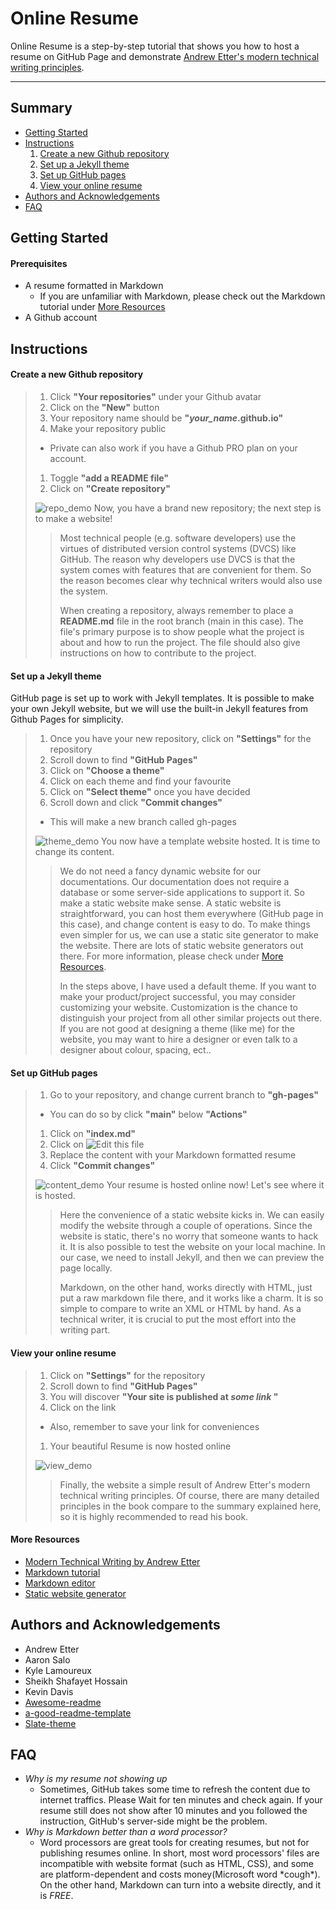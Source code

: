 # Online Resume

Online Resume is a step-by-step tutorial that shows you how to host a resume on GitHub Page and demonstrate [Andrew Etter's modern technical writing principles](https://www.amazon.ca/Modern-Technical-Writing-Introduction-Documentation-ebook/dp/B01A2QL9SS).
****
## Summary
  - [Getting Started](#Getting-Started)
  - [Instructions](#Instructions)  
    1. [Create a new Github repository](#Create-a-new-Github-repository)
    1. [Set up a Jekyll theme](#Set-up-a-Jekyll-theme)
    1. [Set up GitHub pages](#Set-up-GitHub-pages)
    1. [View your online resume](#View-your-online-resume)
  - [Authors and Acknowledgements](#Authors-and-Acknowledgements)
  - [FAQ](#FAQ)

## Getting Started
#### Prerequisites
  - A resume formatted in Markdown  
    - If you are unfamiliar with Markdown, please check out the Markdown tutorial under [More Resources](#More-Resources)
  - A Github account  

## Instructions
####  Create a new Github repository
>1. Click **"Your repositories"** under your Github avatar
>1. Click on the **"New"** button
>1. Your repository name should be **"_your_name_.github.io"**
>1. Make your repository public
> - Private can also work if you have a Github PRO plan on your account.
>1. Toggle **"add a README file"**
>1. Click on **"Create repository"**
>
>![repo_demo](/img/create_repo.gif "Create a new Github repository")
>Now, you have a brand new repository; the next step is to make a website!
>
>>Most technical people (e.g. software developers) use the virtues of distributed version control systems (DVCS) like GitHub. The reason why developers use DVCS is that the system comes with features that are convenient for them. So the reason becomes clear why technical writers would also use the system.
>>
>>When creating a repository, always remember to place a **README.md** file in the root branch (main in this case). The file's primary purpose is to show people what the project is about and how to run the project. The file should also give instructions on how to contribute to the project.

####  Set up a Jekyll theme
  GitHub page is set up to work with Jekyll templates. It is possible to make your own Jekyll website, but we will use the built-in Jekyll features from Github Pages for simplicity.  

>1. Once you have your new repository, click on **"Settings"** for the repository
>1. Scroll down to find **"GitHub Pages"**
>1. Click on **"Choose a theme"**
>1. Click on each theme and find your favourite
>1. Click on **"Select theme"** once you have decided
>1. Scroll down and click **"Commit changes"**  
> - This will make a new branch called gh-pages
>
>![theme_demo](/img/create_theme.gif "Set up a Jekyll theme")
>You now have a template website hosted. It is time to change its content.
>
>>We do not need a fancy dynamic website for our documentations. Our documentation does not require a database or some server-side applications to support it. So make a static website make sense. A static website is straightforward, you can host them everywhere (GitHub page in this case), and change content is easy to do. To make things even simpler for us, we can use a static site generator to make the website. There are lots of static website generators out there. For more information, please check under [More Resources](#More-Resources).
>>
>>In the steps above, I have used a default theme. If you want to make your product/project successful, you may consider customizing your website. Customization is the chance to distinguish your project from all other similar projects out there. If you are not good at designing a theme (like me) for the website,  you may want to hire a designer or even talk to a designer about colour, spacing, ect..
####  Set up GitHub pages
>  1. Go to your repository, and change current branch to **"gh-pages"**
>    - You can do so by click **"main"** below **"Actions"**
>  1. Click on **"index.md"**
>  1. Click on ![Edit this file](/img/pen.PNG)
>  1. Replace the content with your Markdown formatted resume
>  1. Click **"Commit changes"**
>
>![content_demo](/img/change_content.gif "Change content to resume")
> Your resume is hosted online now! Let's see where it is hosted.
>
>>Here the convenience of a static website kicks in. We can easily modify the website through a couple of operations. Since the website is static, there's no worry that someone wants to hack it. It is also possible to test the website on your local machine. In our case, we need to install Jekyll, and then we can preview the page locally.
>>
>>Markdown, on the other hand, works directly with HTML, just put a raw markdown file there, and it works like a charm. It is so simple to compare to write an XML or HTML by hand. As a technical writer, it is crucial to put the most effort into the writing part.

####  View your online resume
>  1. Click on **"Settings"** for the repository
>  1. Scroll down to find **"GitHub Pages"**
>  1. You will discover **"Your site is published at _some link_ "**
>  1. Click on the link  
>    - Also, remember to save your link for conveniences
>  1. Your beautiful Resume is now hosted online
>
>![view_demo](/img/view.gif "View your online resume")
>
>>Finally, the website a simple result of Andrew Etter's modern technical writing principles. Of course, there are many detailed principles in the book compare to the summary explained here, so it is highly recommended to read his book.

#### More Resources
- [Modern Technical Writing by Andrew Etter](https://www.amazon.ca/Modern-Technical-Writing-Introduction-Documentation-ebook/dp/B01A2QL9SS)
- [Markdown tutorial](https://www.markdowntutorial.com/)  
- [Markdown editor](https://www.shopify.com/partners/blog/10-of-the-best-markdown-editors)
- [Static website generator](https://snipcart.com/blog/choose-best-static-site-generator)
## Authors and Acknowledgements
-  Andrew Etter
-  Aaron Salo
-  Kyle Lamoureux
-  Sheikh Shafayet Hossain
-  Kevin Davis
-  [Awesome-readme](https://github.com/matiassingers/awesome-readme)
-  [a-good-readme-template](https://github.com/PurpleBooth/a-good-readme-template)
-  [Slate-theme](https://github.com/pages-themes/slate)

## FAQ
- _Why is my resume not showing up_
  - Sometimes, GitHub takes some time to refresh the content due to internet traffics. Please Wait for ten minutes and check again. If your resume still does not show after 10 minutes and you followed the instruction, GitHub's server-side might be the problem.
- _Why is Markdown better than a word processor?_  
  -  Word processors are great tools for creating resumes, but not for publishing resumes online. In short, most word processors' files are incompatible with website format (such as HTML, CSS), and some are platform-dependent and costs money(Microsoft word \*cough\*). On the other hand, Markdown can turn into a website directly, and it is *FREE*.
